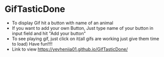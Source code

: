# GifTasticDone
* To display Gif hit a button with name of an animal
* If you want to add your own Button, Just type name of your button in input field and hit "Add your button"
* To see playing gif, just click on it(all gifs are working just give them time to load)
Have fun!!!!
* Link to view https://yevheniia01.github.io/GifTasticDone/
